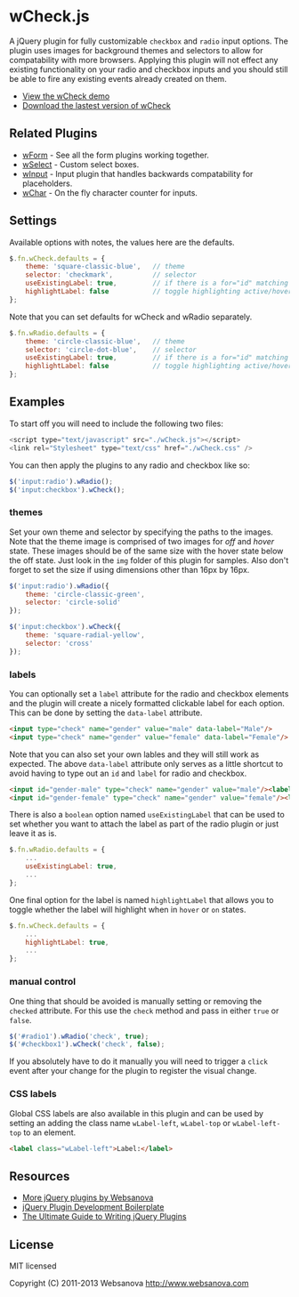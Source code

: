 # wCheck.js

A jQuery plugin for fully customizable `checkbox` and `radio` input options.  The plugin uses images for background themes and selectors to allow for compatability with more browsers.  Applying this plugin will not effect any existing functionality on your radio and checkbox inputs and you should still be able to fire any existing events already created on them.

* [View the wCheck demo](http://wcheck.websanova.com)
* [Download the lastest version of wCheck](https://github.com/websanova/wCheck/tags)


## Related Plugins

* [wForm](http://wform.websanova.com) - See all the form plugins working together.
* [wSelect](http://wselect.websanova.com) - Custom select boxes.
* [wInput](http://winput.websanova.com) - Input plugin that handles backwards compatability for placeholders.
* [wChar](http://wchar.websanova.com) - On the fly character counter for inputs.


## Settings

Available options with notes, the values here are the defaults.

```js
$.fn.wCheck.defaults = {
    theme: 'square-classic-blue',   // theme
    selector: 'checkmark',          // selector
    useExistingLabel: true,         // if there is a for="id" matching use it
    highlightLabel: false           // toggle highlighting active/hover label
};
```

Note that you can set defaults for wCheck and wRadio separately.

```js
$.fn.wRadio.defaults = {
    theme: 'circle-classic-blue',   // theme
    selector: 'circle-dot-blue',    // selector
    useExistingLabel: true,         // if there is a for="id" matching use it
    highlightLabel: false           // toggle highlighting active/hover label
};
```


## Examples

To start off you will need to include the following two files:

```js
<script type="text/javascript" src="./wCheck.js"></script>
<link rel="Stylesheet" type="text/css" href="./wCheck.css" />
```

You can then apply the plugins to any radio and checkbox like so:

```js
$('input:radio').wRadio();
$('input:checkbox').wCheck();
```

### themes

Set your own theme and selector by specifying the paths to the images.  Note that the theme image is comprised of two images for _off_ and _hover_ state.  These images should be of the same size with the hover state below the off state.  Just look in the `img` folder of this plugin for samples.  Also don't forget to set the size if using dimensions other than 16px by 16px.

```js
$('input:radio').wRadio({
    theme: 'circle-classic-green',
    selector: 'circle-solid'
});

$('input:checkbox').wCheck({
    theme: 'square-radial-yellow',
    selector: 'cross'
});
```

### labels

You can optionally set a `label` attribute for the radio and checkbox elements and the plugin will create a nicely formatted clickable label for each option.  This can be done by setting the `data-label` attribute.

```html
<input type="check" name="gender" value="male" data-label="Male"/>
<input type="check" name="gender" value="female" data-label="Female"/>
```

Note that you can also set your own lables and they will still work as expected.  The above `data-label` attribute only serves as a little shortcut to avoid having to type out an `id` and `label` for radio and checkbox.

```html
<input id="gender-male" type="check" name="gender" value="male"/><label for="gender-male">Male</label>
<input id="gender-female" type="check" name="gender" value="female"/><label for="gender-female">Female</label>
```

There is also a `boolean` option named `useExistingLabel` that can be used to set whether you want to attach the label as part of the radio plugin or just leave it as is.

```js
$.fn.wRadio.defaults = {
    ...
    useExistingLabel: true,
    ...
};
```

One final option for the label is named `highlightLabel` that allows you to toggle whether the label will highlight when in `hover` or `on` states.

```js
$.fn.wCheck.defaults = {
    ...
    highlightLabel: true,
    ...
};
```

### manual control

One thing that should be avoided is manually setting or removing the `checked` attribute.  For this use the `check` method and pass in either `true` or `false`.

```js
$('#radio1').wRadio('check', true);
$('#checkbox1').wCheck('check', false);
```

If you absolutely have to do it manually you will need to trigger a `click` event after your change for the plugin to register the visual change.

### CSS labels

Global CSS labels are also available in this plugin and can be used by setting an adding the class name `wLabel-left`, `wLabel-top` or `wLabel-left-top` to an element.

```html
<label class="wLabel-left">Label:</label>
```


## Resources

* [More jQuery plugins by Websanova](http://websanova.com/plugins)
* [jQuery Plugin Development Boilerplate](http://www.websanova.com/tutorials/jquery/jquery-plugin-development-boilerplate)
* [The Ultimate Guide to Writing jQuery Plugins](http://www.websanova.com/tutorials/jquery/the-ultimate-guide-to-writing-jquery-plugins)


## License

MIT licensed

Copyright (C) 2011-2013 Websanova http://www.websanova.com